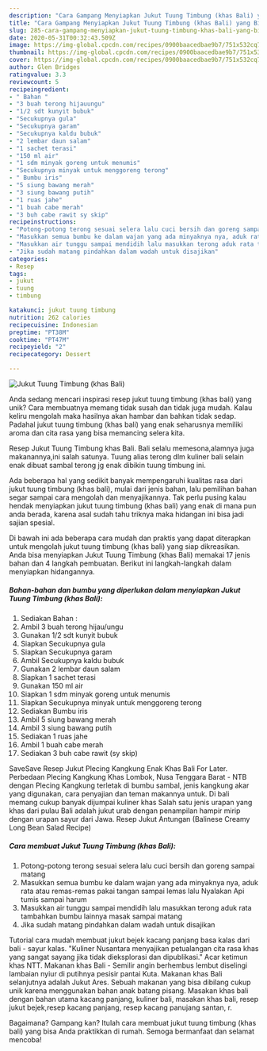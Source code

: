 ```yaml
---
description: "Cara Gampang Menyiapkan Jukut Tuung Timbung (khas Bali) yang Bikin Ngiler"
title: "Cara Gampang Menyiapkan Jukut Tuung Timbung (khas Bali) yang Bikin Ngiler"
slug: 285-cara-gampang-menyiapkan-jukut-tuung-timbung-khas-bali-yang-bikin-ngiler
date: 2020-05-31T00:32:43.509Z
image: https://img-global.cpcdn.com/recipes/0900baacedbae9b7/751x532cq70/jukut-tuung-timbung-khas-bali-foto-resep-utama.jpg
thumbnail: https://img-global.cpcdn.com/recipes/0900baacedbae9b7/751x532cq70/jukut-tuung-timbung-khas-bali-foto-resep-utama.jpg
cover: https://img-global.cpcdn.com/recipes/0900baacedbae9b7/751x532cq70/jukut-tuung-timbung-khas-bali-foto-resep-utama.jpg
author: Glen Bridges
ratingvalue: 3.3
reviewcount: 5
recipeingredient:
- " Bahan "
- "3 buah terong hijauungu"
- "1/2 sdt kunyit bubuk"
- "Secukupnya gula"
- "Secukupnya garam"
- "Secukupnya kaldu bubuk"
- "2 lembar daun salam"
- "1 sachet terasi"
- "150 ml air"
- "1 sdm minyak goreng untuk menumis"
- "Secukupnya minyak untuk menggoreng terong"
- " Bumbu iris"
- "5 siung bawang merah"
- "3 siung bawang putih"
- "1 ruas jahe"
- "1 buah cabe merah"
- "3 buh cabe rawit sy skip"
recipeinstructions:
- "Potong-potong terong sesuai selera lalu cuci bersih dan goreng sampai matang"
- "Masukkan semua bumbu ke dalam wajan yang ada minyaknya nya, aduk rata atau remas-remas pakai tangan sampai lemas lalu Nyalakan Api tumis sampai harum"
- "Masukkan air tunggu sampai mendidih lalu masukkan terong aduk rata tambahkan bumbu lainnya masak sampai matang"
- "Jika sudah matang pindahkan dalam wadah untuk disajikan"
categories:
- Resep
tags:
- jukut
- tuung
- timbung

katakunci: jukut tuung timbung 
nutrition: 262 calories
recipecuisine: Indonesian
preptime: "PT38M"
cooktime: "PT47M"
recipeyield: "2"
recipecategory: Dessert

---
```



![Jukut Tuung Timbung (khas Bali)](https://img-global.cpcdn.com/recipes/0900baacedbae9b7/751x532cq70/jukut-tuung-timbung-khas-bali-foto-resep-utama.jpg)

Anda sedang mencari inspirasi resep jukut tuung timbung (khas bali) yang unik? Cara membuatnya memang tidak susah dan tidak juga mudah. Kalau keliru mengolah maka hasilnya akan hambar dan bahkan tidak sedap. Padahal jukut tuung timbung (khas bali) yang enak seharusnya memiliki aroma dan cita rasa yang bisa memancing selera kita.

Resep Jukut Tuung Timbung khas Bali. Bali selalu memesona,alamnya juga makanannya,ini salah satunya. Tuung alias terong dlm kuliner bali selain enak dibuat sambal terong jg enak dibikin tuung timbung ini.

Ada beberapa hal yang sedikit banyak mempengaruhi kualitas rasa dari jukut tuung timbung (khas bali), mulai dari jenis bahan, lalu pemilihan bahan segar sampai cara mengolah dan menyajikannya. Tak perlu pusing kalau hendak menyiapkan jukut tuung timbung (khas bali) yang enak di mana pun anda berada, karena asal sudah tahu triknya maka hidangan ini bisa jadi sajian spesial.


Di bawah ini ada beberapa cara mudah dan praktis yang dapat diterapkan untuk mengolah jukut tuung timbung (khas bali) yang siap dikreasikan. Anda bisa menyiapkan Jukut Tuung Timbung (khas Bali) memakai 17 jenis bahan dan 4 langkah pembuatan. Berikut ini langkah-langkah dalam menyiapkan hidangannya.

<!--inarticleads1-->

##### Bahan-bahan dan bumbu yang diperlukan dalam menyiapkan Jukut Tuung Timbung (khas Bali):

1. Sediakan  Bahan :
1. Ambil 3 buah terong hijau/ungu
1. Gunakan 1/2 sdt kunyit bubuk
1. Siapkan Secukupnya gula
1. Siapkan Secukupnya garam
1. Ambil Secukupnya kaldu bubuk
1. Gunakan 2 lembar daun salam
1. Siapkan 1 sachet terasi
1. Gunakan 150 ml air
1. Siapkan 1 sdm minyak goreng untuk menumis
1. Siapkan Secukupnya minyak untuk menggoreng terong
1. Sediakan  Bumbu iris
1. Ambil 5 siung bawang merah
1. Ambil 3 siung bawang putih
1. Sediakan 1 ruas jahe
1. Ambil 1 buah cabe merah
1. Sediakan 3 buh cabe rawit (sy skip)


SaveSave Resep Jukut Plecing Kangkung Enak Khas Bali For Later. Perbedaan Plecing Kangkung Khas Lombok, Nusa Tenggara Barat - NTB dengan Plecing Kangkung terletak di bumbu sambal, jenis kangkung akar yang digunakan, cara penyajian dan teman makannya untuk. Di bali memang cukup banyak dijumpai kuliner khas Salah satu jenis urapan yang khas dari pulau Bali adalah jukut urab dengan penampilan hampir mirip dengan urapan sayur dari Jawa. Resep Jukut Antungan (Balinese Creamy Long Bean Salad Recipe) 

<!--inarticleads2-->

##### Cara membuat Jukut Tuung Timbung (khas Bali):

1. Potong-potong terong sesuai selera lalu cuci bersih dan goreng sampai matang
1. Masukkan semua bumbu ke dalam wajan yang ada minyaknya nya, aduk rata atau remas-remas pakai tangan sampai lemas lalu Nyalakan Api tumis sampai harum
1. Masukkan air tunggu sampai mendidih lalu masukkan terong aduk rata tambahkan bumbu lainnya masak sampai matang
1. Jika sudah matang pindahkan dalam wadah untuk disajikan


Tutorial cara mudah membuat jukut bejek kacang panjang basa kalas dari bali - sayur kalas. &#34;Kuliner Nusantara menyajikan petualangan cita rasa khas yang sangat sayang jika tidak dieksplorasi dan dipublikasi.&#34; Acar ketimun khas NTT. Makanan khas Bali - Semilir angin berhembus lembut diselingi lambaian nyiur di putihnya pesisir pantai Kuta. Makanan khas Bali selanjutnya adalah Jukut Ares. Sebuah makanan yang bisa dibilang cukup unik karena menggunakan bahan anak batang pisang. Masakan khas bali dengan bahan utama kacang panjang, kuliner bali, masakan khas bali, resep jukut bejek,resep kacang panjang, resep kacang panujang santan, r. 

Bagaimana? Gampang kan? Itulah cara membuat jukut tuung timbung (khas bali) yang bisa Anda praktikkan di rumah. Semoga bermanfaat dan selamat mencoba!
